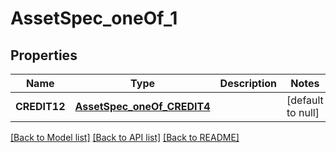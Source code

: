 # AssetSpec_oneOf_1
## Properties

| Name | Type | Description | Notes |
|------------ | ------------- | ------------- | -------------|
| **CREDIT12** | [**AssetSpec_oneOf_CREDIT4**](AssetSpec_oneOf_CREDIT4.md) |  | [default to null] |

[[Back to Model list]](../README.md#documentation-for-models) [[Back to API list]](../README.md#documentation-for-api-endpoints) [[Back to README]](../README.md)

